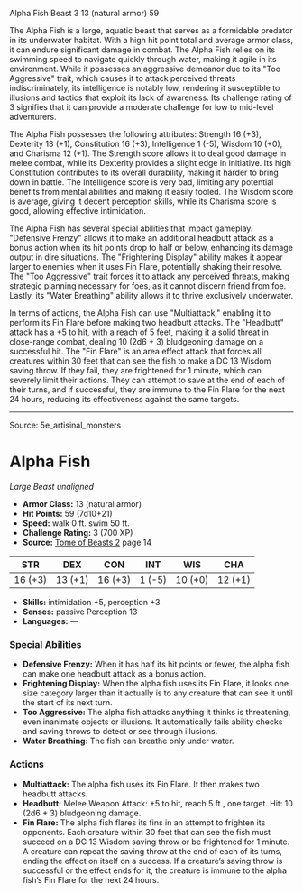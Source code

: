 <MonsterName/>Alpha Fish</MonsterName>
<CreatureType/>Beast</CreatureType>
<CR/>3</CR>
<AC/>13 (natural armor)</AC>
<HP/>59</HP>
<summary>The Alpha Fish is a large, aquatic beast that serves as a formidable predator in its underwater habitat. With a high hit point total and average armor class, it can endure significant damage in combat. The Alpha Fish relies on its swimming speed to navigate quickly through water, making it agile in its environment. While it possesses an aggressive demeanor due to its "Too Aggressive" trait, which causes it to attack perceived threats indiscriminately, its intelligence is notably low, rendering it susceptible to illusions and tactics that exploit its lack of awareness. Its challenge rating of 3 signifies that it can provide a moderate challenge for low to mid-level adventurers.</summary>

<detail>

The Alpha Fish possesses the following attributes: Strength 16 (+3), Dexterity 13 (+1), Constitution 16 (+3), Intelligence 1 (-5), Wisdom 10 (+0), and Charisma 12 (+1). The Strength score allows it to deal good damage in melee combat, while its Dexterity provides a slight edge in initiative. Its high Constitution contributes to its overall durability, making it harder to bring down in battle. The Intelligence score is very bad, limiting any potential benefits from mental abilities and making it easily fooled. The Wisdom score is average, giving it decent perception skills, while its Charisma score is good, allowing effective intimidation.

The Alpha Fish has several special abilities that impact gameplay. "Defensive Frenzy" allows it to make an additional headbutt attack as a bonus action when its hit points drop to half or below, enhancing its damage output in dire situations. The "Frightening Display" ability makes it appear larger to enemies when it uses Fin Flare, potentially shaking their resolve. The "Too Aggressive" trait forces it to attack any perceived threats, making strategic planning necessary for foes, as it cannot discern friend from foe. Lastly, its "Water Breathing" ability allows it to thrive exclusively underwater.

In terms of actions, the Alpha Fish can use "Multiattack," enabling it to perform its Fin Flare before making two headbutt attacks. The "Headbutt" attack has a +5 to hit, with a reach of 5 feet, making it a solid threat in close-range combat, dealing 10 (2d6 + 3) bludgeoning damage on a successful hit. The "Fin Flare" is an area effect attack that forces all creatures within 30 feet that can see the fish to make a DC 13 Wisdom saving throw. If they fail, they are frightened for 1 minute, which can severely limit their actions. They can attempt to save at the end of each of their turns, and if successful, they are immune to the Fin Flare for the next 24 hours, reducing its effectiveness against the same targets.</detail>



---

Source: 5e_artisinal_monsters

# Alpha Fish

*Large* *Beast* *unaligned*

- **Armor Class:** 13 (natural armor)
- **Hit Points:** 59 (7d10+21)
- **Speed:** walk 0 ft. swim 50 ft.
- **Challenge Rating:** 3 (700 XP)
- **Source:** [Tome of Beasts 2](https://koboldpress.com/kpstore/product/tome-of-beasts-2-for-5th-edition) page 14

| STR | DEX | CON | INT | WIS | CHA |
| --- | --- | --- | --- | --- | --- |
| 16 (+3) | 13 (+1) | 16 (+3) | 1 (-5) | 10 (+0) | 12 (+1) |

- **Skills:** intimidation +5, perception +3
- **Senses:** passive Perception 13
- **Languages:** —

### Special Abilities

- **Defensive Frenzy:** When it has half its hit points or fewer, the alpha fish can make one headbutt attack as a bonus action.
- **Frightening Display:** When the alpha fish uses its Fin Flare, it looks one size category larger than it actually is to any creature that can see it until the start of its next turn.
- **Too Aggressive:** The alpha fish attacks anything it thinks is threatening, even inanimate objects or illusions. It automatically fails ability checks and saving throws to detect or see through illusions.
- **Water Breathing:** The fish can breathe only under water.

### Actions

- **Multiattack:** The alpha fish uses its Fin Flare. It then makes two headbutt attacks.
- **Headbutt:** Melee Weapon Attack: +5 to hit, reach 5 ft., one target. Hit: 10 (2d6 + 3) bludgeoning damage.
- **Fin Flare:** The alpha fish flares its fins in an attempt to frighten its opponents. Each creature within 30 feet that can see the fish must succeed on a DC 13 Wisdom saving throw or be frightened for 1 minute. A creature can repeat the saving throw at the end of each of its turns, ending the effect on itself on a success. If a creature’s saving throw is successful or the effect ends for it, the creature is immune to the alpha fish’s Fin Flare for the next 24 hours.




